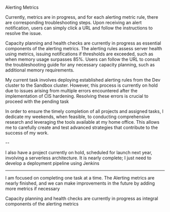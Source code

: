 Alerting Metrics

Currently, metrics are in progress, and for each alerting metric rule, there are corresponding troubleshooting steps. Upon receiving an alert notification, users can simply click a URL and follow the instructions to resolve the issue.

Capacity planning and health checks are currently in progress as essential components of the alerting metrics. The alerting rules assess server health using metrics, issuing notifications if thresholds are exceeded, such as when memory usage surpasses 85%. Users can follow the URL to consult the troubleshooting guide for any necessary capacity planning, such as additional memory requirements.

My current task involves deploying established alerting rules from the Dev cluster to the Sandbox cluster. However, this process is currently on hold due to issues arising from multiple errors encountered after the implementation of CIS hardening. Resolving these errors is crucial to proceed with the pending task

In order to ensure the timely completion of all projects and assigned tasks, I dedicate my weekends, when feasible, to conducting comprehensive research and leveraging the tools available at my home office. This allows me to carefully create and test advanced strategies that contribute to the success of my work.

--

I also have a project currently on hold, scheduled for launch next year, involving a serverless architecture. It is nearly complete; I just need to develop a deployment pipeline using Jenkins

---

I am focused on completing one task at a time. The Alerting metrics are nearly finished, and we can make improvements in the future by adding more metrics if necessary


Capacity planning and health checks are currently in progress as integral components of the alerting metrics
